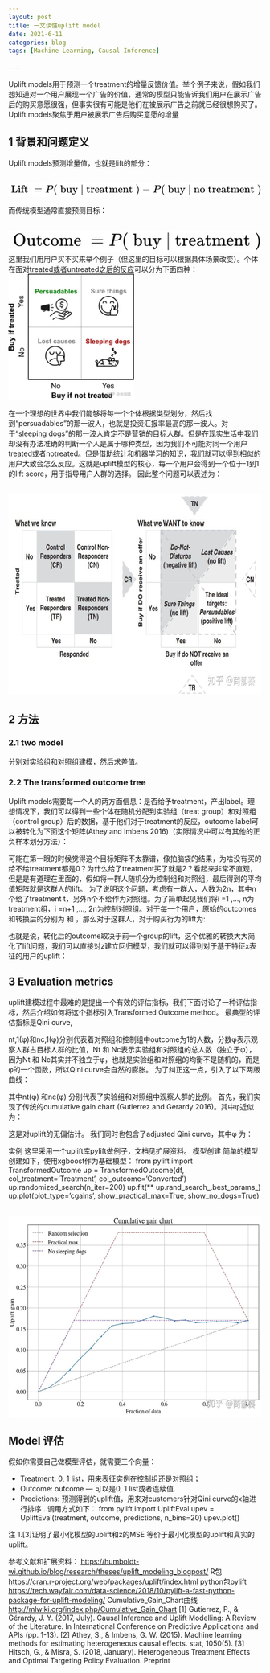 ```yaml
---
layout: post
title: 一文读懂uplift model
date: 2021-6-11
categories: blog
tags: [Machine Learning, Causal Inference]

---
```


Uplift models用于预测一个treatment的增量反馈价值。举个例子来说，假如我们想知道对一个用户展现一个广告的价值，通常的模型只能告诉我们用户在展示广告后的购买意愿很强，但事实很有可能是他们在被展示广告之前就已经很想购买了。Uplift models聚焦于用户被展示广告后购买意愿的增量

## 1 背景和问题定义

Uplift models预测增量值，也就是lift的部分：

<br>
<img src="/img/article/uplift1.svg">
<br>

而传统模型通常直接预测目标：

<br>
<img src="/img/article/uplift2.svg">
<br>
这里我们用用户买不买来举个例子（但这里的目标可以根据具体场景改变）。个体在面对treated或者untreated之后的反应可以分为下面四种：

<br>
<img src="/img/article/uplift3.jpg" width = "250" height = "250">
<br>

在一个理想的世界中我们能够将每一个个体根据类型划分，然后找到“persuadables”的那一波人，也就是投资汇报率最高的那一波人。对于“sleeping dogs”的那一波人肯定不是营销的目标人群。但是在现实生活中我们却没有办法准确的判断一个人是属于哪种类型，因为我们不可能对同一个用户treated或者notreated。但是借助统计和机器学习的知识，我们就可以得到相似的用户大致会怎么反应。这就是uplift模型的核心，每一个用户会得到一个位于-1到1的lift score，用于指导用户人群的选择。
因此整个问题可以表述为：

<br>
<img src="/img/article/uplift4.jpg" width = "600" height = "400" >
<br>

## 2 方法
### 2.1 two model
分别对实验组和对照组建模，然后求差值。

### 2.2 The transformed outcome tree
Uplift models需要每一个人的两方面信息：是否给予treatment，产出label。理想情况下，我们可以得到一些个体在随机分配到实验组（treat group）和对照组（control group）后的数据，基于他们对于treatment的反应，outcome label可以被转化为下面这个矩阵(Athey and Imbens 2016)（实际情况中可以有其他的正负样本划分方法）：

可能在第一眼的时候觉得这个目标矩阵不太靠谱，像拍脑袋的结果，为啥没有买的给不给treatment都是0？为什么给了treatment买了就是2？看起来非常不直观，但是是有道理在里面的，假如将一群人随机分为控制组和对照组，最后得到的平均值矩阵就是这群人的lift。
为了说明这个问题，考虑有一群人，人数为2n，其中n个给了treatment t，另外n个不给作为对照组。为了简单起见我们将i =1 ,…, n为treatment组，i =n+1 ,…, 2n为控制对照组。对于每一个用户，原始的outcomes和转换后的分别为  和  ，那么对于这群人，对于购买行为的lift为:

也就是说，转化后的outcome取决于前一个group的lift，这个优雅的转换大大简化了lift问题，我们可以直接对z建立回归模型，我们就可以得到对于基于特征x表征的用户的uplift：

## 3 Evaluation metrics
uplift建模过程中最难的是提出一个有效的评估指标，我们下面讨论了一种评估指标，然后介绍如何将这个指标引入Transformed Outcome method。
最典型的评估指标是Qini curve,

nt,1(φ)和nc,1(φ)分别代表着对照组和控制组中outcome为1的人数，分数φ表示观察人群占目标人群的比值，Nt 和 Nc表示实验组和对照组的总人数（独立于φ），因为Nt 和 Nc其实并不独立于φ，也就是实验组和对照组的均衡不是随机的，而是φ的一个函数，所以Qini curve会自然的膨胀。
为了纠正这一点，引入了以下两版曲线：

其中nt(φ) 和nc(φ) 分别代表了实验组和对照组中观察人群的比例。
首先，我们实现了传统的cumulative gain chart (Gutierrez and Gerardy 2016)。其中φ近似为：

这是对uplift的无偏估计。
我们同时也包含了adjusted Qini curve，其中φ 为：

实例
这里采用一个uplift库pylift做例子，文档见扩展资料。
模型创建
简单的模型创建如下，使用xgboost作为基础模型：
from pylift import TransformedOutcome
up = TransformedOutcome(df, col_treatment=’Treatment’, col_outcome=’Converted’)
up.randomized_search(n_iter=200)
up.fit(** up.rand_search_.best_params_)
up.plot(plot_type=’cgains’, show_practical_max=True, show_no_dogs=True)

<br>
<img src="/img/article/uplift5.jpg" width = "600" height = "400" >
<br>

## Model 评估
假如你需要自己做模型评估，就需要三个向量：
* Treatment: 0, 1 list，用来表征实例在控制组还是对照组；
* Outcome: outcome — 可以是0, 1 list或者连续值.
* Predictions: 预测得到的uplift值，用来对customers针对Qini curve的x轴进行排序 .
调用方式如下：
from pylift import UpliftEval
upev = UpliftEval(treatment, outcome, predictions, n_bins=20)
upev.plot()


注
1.[3]证明了最小化模型的uplift和z的MSE 等价于最小化模型的uplift和真实的uplift。

参考文献和扩展资料：
https://humboldt-wi.github.io/blog/research/theses/uplift_modeling_blogpost/
R包
https://cran.r-project.org/web/packages/uplift/index.html
python包pylift
https://tech.wayfair.com/data-science/2018/10/pylift-a-fast-python-package-for-uplift-modeling/
Cumulative_Gain_Chart曲线
http://mlwiki.org/index.php/Cumulative_Gain_Chart
[1] Gutierrez, P., & Gérardy, J. Y. (2017, July). Causal Inference and Uplift Modelling: A Review of the Literature. In International Conference on Predictive Applications and APIs (pp. 1-13).
[2] Athey, S., & Imbens, G. W. (2015). Machine learning methods for estimating heterogeneous causal effects. stat, 1050(5).
[3] Hitsch, G., & Misra, S. (2018, January). Heterogeneous Treatment Effects and Optimal Targeting Policy Evaluation. Preprint












